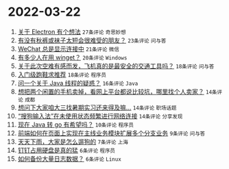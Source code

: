 # 2022-03-22

1. [关于 Electron 有个想法](https://www.v2ex.com/t/842001) `27条评论` `奇思妙想`
1. [有没有秋裤或袜子太短会很难受的朋友？](https://www.v2ex.com/t/841994) `23条评论` `问与答`
1. [WeChat 总是显示连接中](https://www.v2ex.com/t/842006) `21条评论` `微信`
1. [有多少人在用 winget？](https://www.v2ex.com/t/842018) `20条评论` `Windows`
1. [关于此次空难有感而发，飞机真的是最安全的交通工具吗？](https://www.v2ex.com/t/842039) `18条评论` `问与答`
1. [入门级跑鞋求推荐](https://www.v2ex.com/t/842023) `18条评论` `程序员`
1. [问一个关于 Java 线程的疑惑？](https://www.v2ex.com/t/842015) `16条评论` `Java`
1. [想把两个闲置的手机卖掉，看网上平台都说比较坑，哪里找个人卖家？](https://www.v2ex.com/t/842019) `14条评论` `成都`
1. [想问下大家咱大三找暑期实习还来得及嘛...](https://www.v2ex.com/t/842011) `14条评论` `职场话题`
1. [“搜狗输入法”在未使用状态频繁进行网络连接](https://www.v2ex.com/t/842003) `14条评论` `分享发现`
1. [现在 Java 转 go 有希望吗？](https://www.v2ex.com/t/842037) `10条评论` `程序员`
1. [前端如何在页面上实现在主线业务模块扩展多个分支业务](https://www.v2ex.com/t/842000) `9条评论` `问与答`
1. [天天下雨，大家是怎么遛狗的](https://www.v2ex.com/t/842013) `7条评论` `上海`
1. [钉钉占用硬盘是真的猛](https://www.v2ex.com/t/842012) `6条评论` `程序员`
1. [如何备份大量日志数据？](https://www.v2ex.com/t/841998) `6条评论` `Linux`
